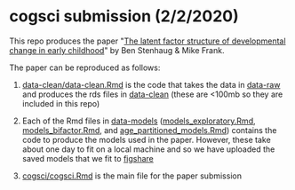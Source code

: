 # cogsci submission (2/2/2020)

This repo produces the paper "[The latent factor structure of developmental change in early childhood](cogsci/cogsci.pdf)" by Ben Stenhaug & Mike Frank.

The paper can be reproduced as follows:

1. [data-clean/data-clean.Rmd](data-clean/data-clean.Rmd) is the code that takes the data in [data-raw](data-raw) and produces the rds files in [data-clean](data-clean) (these are <100mb so they are included in this repo)

2. Each of the Rmd files in [data-models](data-models) ([models_exploratory.Rmd](data-models/models_exploratory.Rmd), [models_bifactor.Rmd](data-models/models_bifactor.Rmd), and [age_partitioned_models.Rmd](data-models/age_partitioned_models.Rmd)) contains the code to produce the models used in the paper. However, these take about one day to fit on a local machine and so we have uploaded the saved models that we fit to [figshare](https://figshare.com/projects/The_latent_factor_structure_of_developmental_change_in_early_childhood/75189)

3. [cogsci/cogsci.Rmd](cogsci/cogsci.Rmd) is the main file for the paper submission
